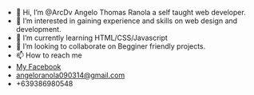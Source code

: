 - 👋 Hi, I’m @ArcDv Angelo Thomas Ranola a self taught web developer.
- 👀 I’m interested in gaining experience and skills on web design and development.
- 🌱 I’m currently learning HTML/CSS/Javascript
- 💞️ I’m looking to collaborate on Begginer friendly projects.
- 📫 How to reach me <br>
- <a href="https://www.facebook.com/profile.php?id=100009502861740" target="_blank"> My Facebook </a> <br>
- angeloranola090314@gmail.com <br>
- +639386980548

<!---
ArcDv/ArcDv is a ✨ special ✨ repository because its `README.md` (this file) appears on your GitHub profile.
You can click the Preview link to take a look at your changes.
--->
